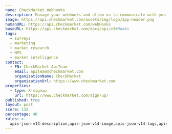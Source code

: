 ```yaml
---
name: CheckMarket Webhooks
description: Manage your webhooks and allow us to communicate with you.
image: https://api.checkmarket.com/assets/img/logo/app-header.png
humanURL: https://api.checkmarket.com/webHooks
baseURL: https://api.checkmarket.com/docs/api/v3#Hooks
tags:
  - surveys
  - marketing
  - market research
  - NPS
  - market intelligence
contact:
  - FN: CheckMarket ApiTeam
    email: apiteam@checkmarket.com
    organizationName: CheckMarket
    organizationUrl: https://www.checkmarket.com
properties:
  - type: X-signup
    url: https://www.checkmarket.com/sign-up/
published: true
layout: post
score: 132
percentage: 40
rules: >-
  apis-json-v14-description,apis-json-v14-image,apis-json-v14-tags,apis-json-v14-url,apis-json-v14-maintainers,apis-json-v14-maintainers-fn,apis-json-v14-maintainers-email,apis-json-v14-apis-name,apis-json-v14-apis-description,apis-json-v14-apis-image,apis-json-v14-apis-humanURL,apis-json-v14-apis-baseURL,apis-json-v14-apis-tags,apis-json-v14-apis-properties-management-signup,apis-json-v14-name
---
```

